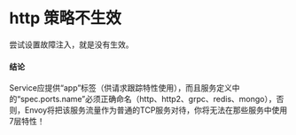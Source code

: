 # http 策略不生效

尝试设置故障注入，就是没有生效。

#### 结论

Service应提供“app”标签（供请求跟踪特性使用），而且服务定义中的“spec.ports.name”必须正确命名（http、http2、grpc、redis、mongo），否则，Envoy将把该服务流量作为普通的TCP服务对待，你将无法在那些服务中使用7层特性！

